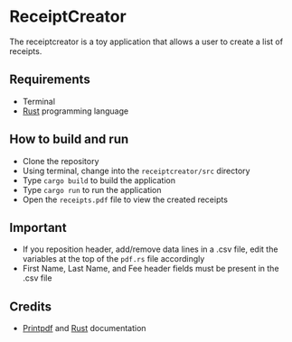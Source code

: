 # ReceiptCreator

The receiptcreator is a toy application that allows a user to create a list of receipts.

## Requirements

* Terminal
* [Rust](https://www.rust-lang.org) programming language

## How to build and run

* Clone the repository
* Using terminal, change into the ```receiptcreator/src``` directory
* Type ```cargo build``` to build the application
* Type ```cargo run``` to run the application
* Open the ```receipts.pdf``` file to view the created receipts 

## Important

* If you reposition header, add/remove data lines in a .csv file, edit the variables at the top of the ```pdf.rs``` file accordingly
* First Name, Last Name, and Fee header fields must be present in the .csv file

## Credits

* [Printpdf](https://docs.rs/printpdf/0.3.2/printpdf/) and [Rust](https://doc.rust-lang.org/std/) documentation